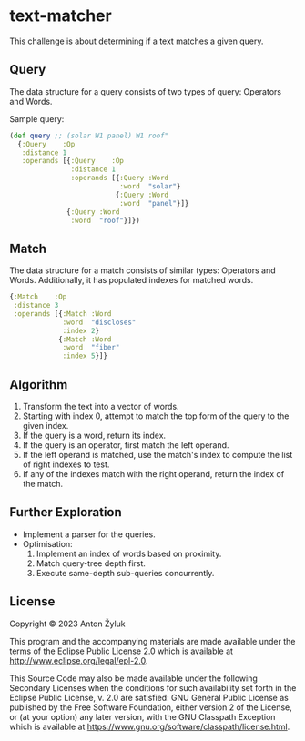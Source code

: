 # text-matcher

This challenge is about determining if a text matches a given query.


## Query

The data structure for a query consists of two types of query: Operators and Words.

Sample query:

```clojure
(def query ;; (solar W1 panel) W1 roof"
  {:Query    :Op
   :distance 1
   :operands [{:Query    :Op
               :distance 1
               :operands [{:Query :Word
                           :word  "solar"}
                          {:Query :Word
                           :word  "panel"}]}
              {:Query :Word
               :word  "roof"}]})
```

## Match

The data structure for a match consists of similar types: Operators and Words.
Additionally, it has populated indexes for matched words.

```clojure
{:Match    :Op
 :distance 3
 :operands [{:Match :Word
             :word  "discloses"
             :index 2}
            {:Match :Word
             :word  "fiber"
             :index 5}]}
```

## Algorithm

1. Transform the text into a vector of words.
2. Starting with index 0, attempt to match the top form of the query to the given index.
3. If the query is a word, return its index.
4. If the query is an operator, first match the left operand.
5. If the left operand is matched, use the match's index to compute the list of right indexes to test.
6. If any of the indexes match with the right operand, return the index of the match.

## Further Exploration

* Implement a parser for the queries.
* Optimisation: 
  1. Implement an index of words based on proximity.
  2. Match query-tree depth first.
  3. Execute same-depth sub-queries concurrently.



## License

Copyright © 2023 Anton Žyluk

This program and the accompanying materials are made available under the
terms of the Eclipse Public License 2.0 which is available at
http://www.eclipse.org/legal/epl-2.0.

This Source Code may also be made available under the following Secondary
Licenses when the conditions for such availability set forth in the Eclipse
Public License, v. 2.0 are satisfied: GNU General Public License as published by
the Free Software Foundation, either version 2 of the License, or (at your
option) any later version, with the GNU Classpath Exception which is available
at https://www.gnu.org/software/classpath/license.html.
